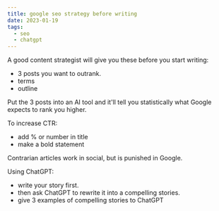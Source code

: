 ```yaml
---
title: google seo strategy before writing
date: 2023-01-19
tags:
  - seo
  - chatgpt
---
```


A good content strategist will give you these before you start writing:

- 3 posts you want to outrank.
- terms
- outline

Put the 3 posts into an AI tool and it'll tell you statistically what Google expects to rank you higher.

To increase CTR:

- add % or number in title
- make a bold statement

Contrarian articles work in social, but is punished in Google.

Using ChatGPT:

- write your story first.
- then ask ChatGPT to rewrite it into a compelling stories.
- give 3 examples of compelling stories to ChatGPT
